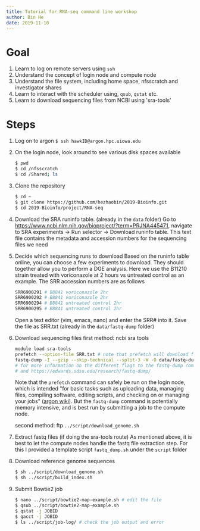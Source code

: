 ```yaml
---
title: Tutorial for RNA-seq command line workshop
author: Bin He
date: 2019-11-10
---
```


# Goal
1. Learn to log on remote servers using `ssh`
2. Understand the concept of login node and compute node
3. Understand the file system, including home space, nfsscratch and investigator shares
4. Learn to interact with the scheduler using, `qsub`, `qstat` etc.
5. Learn to download sequencing files from NCBI using 'sra-tools'

# Steps
1. Log on to argon
    `$ ssh hawkID@argon.hpc.uiowa.edu`

1. On the login node, look around to see various disk spaces available
    ```bash
    $ pwd
    $ cd /nfsscratch
    $ cd /Shared; ls
    ```

1. Clone the repository
    ```bash
    $ cd ~
    $ git clone https://github.com/hezhaobin/2019-Bioinfo.git
    $ cd 2019-Bioinfo/project/RNA-seq
    ```

1. Download the SRA runinfo table. (already in the `data` folder)
    Go to <https://www.ncbi.nlm.nih.gov/bioproject/?term=PRJNA445471>, navigate to SRA experiments -> Run selector -> Download runinfo table.
    This text file contains the metadata and accession numbers for the sequencing files we need

1. Decide which sequencing runs to download
    Based on the runinfo table online, you can choose a few experiments to download. They should together allow you to perform a DGE analysis. Here we use the B11210 strain treated with voriconazole at 2 hours vs untreated control as an example. The SRR accession numbers are as follows
    ```bash
    SRR6900291 # B8841 voriconazole 2hr
    SRR6900292 # B8841 voriconazole 2hr
    SRR6900294 # B8841 untreated control 2hr
    SRR6900295 # B8841 untreated control 2hr
    ```
    Open a text editor (vim, emacs, nano) and enter the SRR# into it. Save the file as SRR.txt (already in the `data/fastq-dump` folder)

1. Download sequencing files
    first method: ncbi sra tools
    ```bash
    module load sra-tools
    prefetch --option-file SRR.txt # note that prefetch will download files to ~/ncbi/public/sra/
    fastq-dump -I --gzip --skip-technical --split-3 -W -O data/fastq-dump/ < SRR.txt # this will extract the fastq files from the .sra files
    # for more information on the different flags to the fastq-dump command, check out https://trace.ncbi.nlm.nih.gov/Traces/sra/sra.cgi?view=toolkit_doc&f=fastq-dump
    # and https://edwards.sdsu.edu/research/fastq-dump/
    ```
    Note that the `prefetch` command can safely be run on the login node, which is intended "for basic tasks such as uploading data, managing files, compiling software, editing scripts, and checking on or managing your jobs" ([argon wiki](https://wiki.uiowa.edu/display/hpcdocs/Login+Node+Usage)). But the `fastq-dump` command is potentially memory intensive, and is best run by submitting a job to the compute node.

    second method: ftp
    `../script/download_genome.sh`

1. Extract fastq files (if doing the sra-tools route)
    As mentioned above, it is best to let the compute nodes handle the fastq file extraction step. For this I provided a template script `fastq_dump.sh` under the `script` folder

1. Download reference genome sequences
    ```bash
    $ sh ../script/download_genome.sh
    $ sh ../script/build_index.sh
    ```

1. Submit Bowtie2 job
    ```bash
    $ nano ../script/bowtie2-map-example.sh # edit the file
    $ qsub ../script/bowtie2-map-example.sh
    $ qstat -j JOBID
    $ qacct -j JOBID
    $ ls ../script/job-log/ # check the job output and error
    ```
